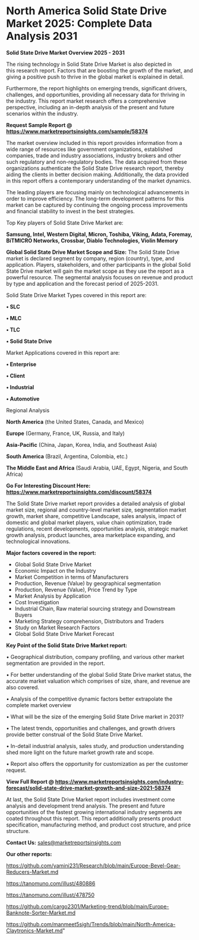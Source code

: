  # North America Solid State Drive Market 2025: Complete Data Analysis 2031

<Strong> Solid State Drive Market Overview 2025 - 2031</strong>

The rising technology in Solid State Drive Market is also depicted in this research report. Factors that are boosting the growth of the market, and giving a positive push to thrive in the global market is explained in detail.

Furthermore, the report highlights on emerging trends, significant drivers, challenges, and opportunities, providing all necessary data for thriving in the industry. This report market research offers a comprehensive perspective, including an in-depth analysis of the present and future scenarios within the industry.

<strong>Request Sample Report @ <a href=https://www.marketreportsinsights.com/sample/58374>https://www.marketreportsinsights.com/sample/58374</a></strong>

The market overview included in this report provides information from a wide range of resources like government organizations, established companies, trade and industry associations, industry brokers and other such regulatory and non-regulatory bodies. The data acquired from these organizations authenticate the Solid State Drive research report, thereby aiding the clients in better decision making. Additionally, the data provided in this report offers a contemporary understanding of the market dynamics.

The leading players are focusing mainly on technological advancements in order to improve efficiency. The long-term development patterns for this market can be captured by continuing the ongoing process improvements and financial stability to invest in the best strategies.

Top Key players of Solid State Drive Market are:

<strong>Samsung, Intel, Western Digital, Micron, Toshiba, Viking, Adata, Foremay, BiTMICRO Networks, Crossbar, Diablo Technologies, Violin Memory</strong>

<strong><b>Global Solid State Drive Market Scope and Size:</b></strong>
The Solid State Drive market is declared segment by company, region (country), type, and application. Players, stakeholders, and other participants in the global Solid State Drive market will gain the market scope as they use the report as a powerful resource. The segmental analysis focuses on revenue and product by type and application and the forecast period of 2025-2031.

Solid State Drive Market Types covered in this report are:

<strong>• SLC

• MLC

• TLC

• Solid State Drive</strong>

Market Applications covered in this report are:

<strong>• Enterprise

• Client

• Industrial

• Automotive</strong> 

Regional Analysis

<strong>North America</strong> (the United States, Canada, and Mexico)

<strong>Europe</strong> (Germany, France, UK, Russia, and Italy)

<strong>Asia-Pacific</strong> (China, Japan, Korea, India, and Southeast Asia)

<strong>South America</strong> (Brazil, Argentina, Colombia, etc.)

<strong>The Middle East and Africa</strong> (Saudi Arabia, UAE, Egypt, Nigeria, and South Africa)

<strong>Go For Interesting Discount Here: <a href=https://www.marketreportsinsights.com/discount/58374>https://www.marketreportsinsights.com/discount/58374</a></strong>

The Solid State Drive market report provides a detailed analysis of global market size, regional and country-level market size, segmentation market growth, market share, competitive Landscape, sales analysis, impact of domestic and global market players, value chain optimization, trade regulations, recent developments, opportunities analysis, strategic market growth analysis, product launches, area marketplace expanding, and technological innovations.

<strong><b>Major factors covered in the report:</b></strong>
<ul>
  <li>Global Solid State Drive Market </li>
  <li>Economic Impact on the Industry</li>
  <li>Market Competition in terms of Manufacturers</li>
  <li>Production, Revenue (Value) by geographical segmentation</li>
  <li>Production, Revenue (Value), Price Trend by Type</li>
  <li>Market Analysis by Application</li>
  <li>Cost Investigation</li>
  <li>Industrial Chain, Raw material sourcing strategy and Downstream Buyers</li>
  <li>Marketing Strategy comprehension, Distributors and Traders</li>
  <li>Study on Market Research Factors</li>
  <li>Global Solid State Drive Market Forecast</li>
</ul>

<strong><b>Key Point of the Solid State Drive Market report:</b></strong>

• Geographical distribution, company profiling, and various other market segmentation are provided in the report.

• For better understanding of the global Solid State Drive market status, the accurate market valuation which comprises of size, share, and revenue are also covered.

• Analysis of the competitive dynamic factors better extrapolate the complete market overview

• What will be the size of the emerging Solid State Drive market in 2031?

• The latest trends, opportunities and challenges, and growth drivers provide better construal of the Solid State Drive Market.

• In-detail industrial analysis, sales study, and production understanding shed more light on the future market growth rate and scope.

• Report also offers the opportunity for customization as per the customer request.

<strong><b>View Full Report @ <a href=https://www.marketreportsinsights.com/industry-forecast/solid-state-drive-market-growth-and-size-2021-58374>https://www.marketreportsinsights.com/industry-forecast/solid-state-drive-market-growth-and-size-2021-58374</a></b></strong>


At last, the Solid State Drive Market report includes investment come analysis and development trend analysis. The present and future opportunities of the fastest growing international industry segments are coated throughout this report. This report additionally presents product specification, manufacturing method, and product cost structure, and price structure.

<strong>Contact Us:</strong>
sales@marketreportsinsights.com

<strong>Our other reports:</strong>

<a href=https://github.com/yamini231/Research/blob/main/Europe-Bevel-Gear-Reducers-Market.md>https://github.com/yamini231/Research/blob/main/Europe-Bevel-Gear-Reducers-Market.md</a>

<a href=https://tanomuno.com/illust/480886>https://tanomuno.com/illust/480886</a>

<a href=https://tanomuno.com/illust/478750>https://tanomuno.com/illust/478750</a>

<a href=https://github.com/cargo2301/Marketing-trend/blob/main/Europe-Banknote-Sorter-Market.md>https://github.com/cargo2301/Marketing-trend/blob/main/Europe-Banknote-Sorter-Market.md</a>

<a href=https://github.com/manmeet5sigh/Trends/blob/main/North-America-Claytronics-Market.md>https://github.com/manmeet5sigh/Trends/blob/main/North-America-Claytronics-Market.md</a>"
